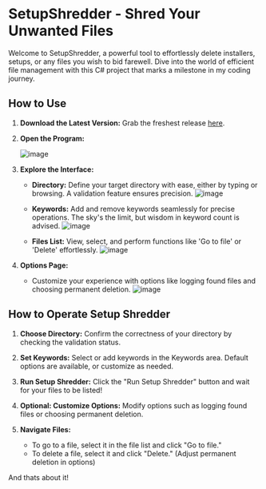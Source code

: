 # SetupShredder - Shred Your Unwanted Files

Welcome to SetupShredder, a powerful tool to effortlessly delete installers, setups, or any files you wish to bid farewell. Dive into the world of efficient file management with this C# project that marks a milestone in my coding journey.

## How to Use

1. **Download the Latest Version:** Grab the freshest release [here](https://github.com/UGEcko/SetupShredder/releases).

2. **Open the Program:**
    
   ![image](https://github.com/UGEcko/SetupShredder/assets/38820051/bb7271ac-ceee-44cf-99c7-93e32ba558ca)


4. **Explore the Interface:**
   - **Directory:** Define your target directory with ease, either by typing or browsing. A validation feature ensures precision.
     ![image](https://github.com/UGEcko/SetupShredder/assets/38820051/ad26a003-fbb4-40f9-b723-3224b641d983)


   - **Keywords:** Add and remove keywords seamlessly for precise operations. The sky's the limit, but wisdom in keyword count is advised.
     ![image](https://github.com/UGEcko/SetupShredder/assets/38820051/7799b5a9-9374-4c97-8218-999aa60e2579)


   - **Files List:** View, select, and perform functions like 'Go to file' or 'Delete' effortlessly.
     ![image](https://github.com/UGEcko/SetupShredder/assets/38820051/2bf643c8-11c4-482c-9cb8-0e47e71e3a22)


5. **Options Page:**
   - Customize your experience with options like logging found files and choosing permanent deletion.
     ![image](https://github.com/UGEcko/SetupShredder/assets/38820051/5753f788-2557-4f24-b6c1-e14c82327649)


## How to Operate Setup Shredder

1. **Choose Directory:** Confirm the correctness of your directory by checking the validation status.

2. **Set Keywords:** Select or add keywords in the Keywords area. Default options are available, or customize as needed.

3. **Run Setup Shredder:** Click the "Run Setup Shredder" button and wait for your files to be listed!

4. **Optional: Customize Options:** Modify options such as logging found files or choosing permanent deletion.

5. **Navigate Files:**
   - To go to a file, select it in the file list and click "Go to file."
   - To delete a file, select it and click "Delete." (Adjust permanent deletion in options)

And thats about it!
